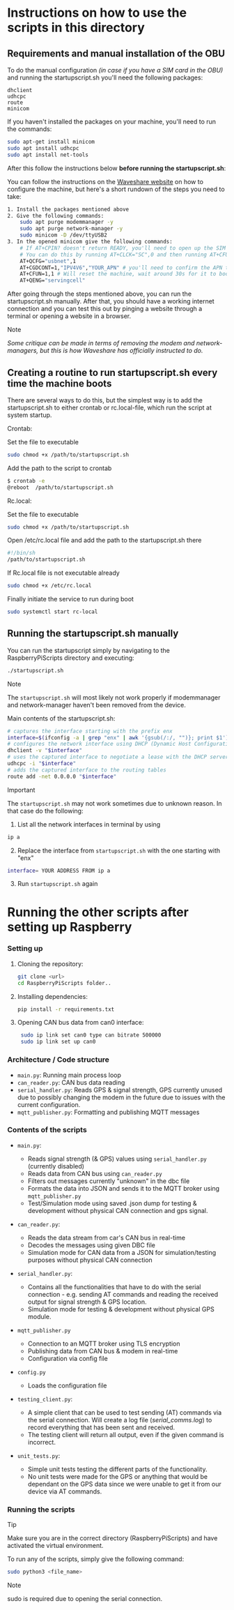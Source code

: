 # Instructions on how to use the scripts in this directory

## Requirements and manual installation of the OBU
To do the manual configuration *(in case if you have a SIM card in the OBU)* and running the startupscript.sh you'll need the following packages:
```
dhclient
udhcpc
route
minicom
```

If you haven't installed the packages on your machine, you'll need to run the commands:
```sh
sudo apt-get install minicom
sudo apt install udhcpc
sudo apt install net-tools
```

After this follow the instructions below **before running the startupscript.sh**:

You can follow the instructions on the [Waveshare website](https://www.waveshare.com/wiki/USB_TO_M.2_B_KEY#Working_With_Raspberry_Pi) on how to configure the machine, but here's a short rundown of the steps you need to take:
```sh
1. Install the packages mentioned above
2. Give the following commands:
    sudo apt purge modemmanager -y 
    sudo apt purge network-manager -y
    sudo minicom -D /dev/ttyUSB2
3. In the opened minicom give the following commands:
    # If AT+CPIN? doesn't return READY, you'll need to open up the SIM card.
    # You can do this by running AT+CLCK="SC",0 and then running AT+CFUN=1,1.
    AT+QCFG="usbnet",1
    AT+CGDCONT=1,"IPV4V6","YOUR_APN" # you'll need to confirm the APN through your operator.
    AT+CFUN=1,1 # Will reset the machine, wait around 30s for it to boot up again
    AT+QENG="servingcell"
```
After going through the steps mentioned above, you can run the startupscript.sh manually. After that, you should have a working internet connection and you can test this out by pinging a website through a terminal or opening a website in a browser.

> [!NOTE]  
*Some critique can be made in terms of removing the modem and network-managers, but this is how Waveshare has officially instructed to do.*

## Creating a routine to run startupscript.sh every time the machine boots

There are several ways to do this, but the simplest way is to add the startupscript.sh to either crontab or rc.local-file, which run the script at system startup.

Crontab: <p>
Set the file to executable
```sh
sudo chmod +x /path/to/startupscript.sh
```
Add the path to the script to crontab
```sh
$ crontab -e
@reboot  /path/to/startupscript.sh
```

Rc.local: <p>
Set the file to executable
```sh
sudo chmod +x /path/to/startupscript.sh
```
Open /etc/rc.local file and add the path to the startupscript.sh there
```sh
#!/bin/sh
/path/to/startupscript.sh
```
If Rc.local file is not executable already
```sh
sudo chmod +x /etc/rc.local
```
Finally initiate the service to run during boot
```sh
sudo systemctl start rc-local
```

## Running the startupscript.sh manually
You can run the startupscript simply by navigating to the RaspberryPiScripts directory and executing:
```sh
./startupscript.sh
```

> [!NOTE]  
The `startupscript.sh` will most likely not work properly if modemmanager and network-manager haven't been removed from the device.

Main contents of the startupscript.sh:
```sh
# captures the interface starting with the prefix enx
interface=$(ifconfig -a | grep "enx" | awk '{gsub(/:/, "")}; print $1') 
# configures the network interface using DHCP (Dynamic Host Configuration Protocol)
dhclient -v "$interface"
# uses the captured interface to negotiate a lease with the DHCP server
udhcpc -i "$interface"
# adds the captured interface to the routing tables
route add -net 0.0.0.0 "$interface"
```
> [!IMPORTANT]  
> The `startupscript.sh` may not work sometimes due to unknown reason. In that case do the following:
1. List all the network interfaces in terminal by using
```sh
ip a
```
2. Replace the interface from `startupscript.sh` with the one starting with "enx"
```sh
interface= YOUR ADDRESS FROM ip a
```
3. Run `startupscript.sh` again

# Running the other scripts after setting up Raspberry

### Setting up
1. Cloning the repository:
    ```sh
    git clone <url>
    cd RaspberryPiScripts folder..
    ```
2. Installing dependencies:
    ```sh
    pip install -r requirements.txt
    ```
3. Opening CAN bus data from can0 interface:
   ```sh
    sudo ip link set can0 type can bitrate 500000
    sudo ip link set up can0
   ```
   
### Architecture / Code structure
- `main.py`: Running main process loop
- `can_reader.py`: CAN bus data reading
- `serial_handler.py`: Reads GPS & signal strength, GPS currently unused due to possibly changing the modem in the future due to issues with the current configuration.
- `mqtt_publisher.py`: Formatting and publishing MQTT messages

### Contents of the scripts

- `main.py`:
    - Reads signal strength (& GPS) values using `serial_handler.py` (currently disabled)
    - Reads data from CAN bus using `can_reader.py`
    - Filters out messages currently "unknown" in the dbc file
    - Formats the data into JSON and sends it to the MQTT broker using `mqtt_publisher.py`
    - Test/Simulation mode using saved .json dump for testing & development without physical CAN connection and gps signal.
    
- `can_reader.py`:
    - Reads the data stream from car's CAN bus in real-time
    - Decodes the messages using given DBC file
    - Simulation mode for CAN data from a JSON for simulation/testing purposes without physical CAN connection

- `serial_handler.py`:
    - Contains all the functionalities that have to do with the serial connection - e.g. sending AT commands and reading the received output for signal strength & GPS location.
    - Simulation mode for testing & development without physical GPS module.

- `mqtt_publisher.py`
    - Connection to an MQTT broker using TLS encryption
    - Publishing data from CAN bus & modem in real-time
    - Configuration via config file

- `config.py`
    - Loads the configuration file

- `testing_client.py`:
    - A simple client that can be used to test sending (AT) commands via the serial connection. Will create a log file (*serial_comms.log*) to record everything that has been sent and received.
    - The testing client will return all output, even if the given command is incorrect.

- `unit_tests.py`:
    - Simple unit tests testing the different parts of the functionality.
    - No unit tests were made for the GPS or anything that would be dependant on the GPS data since we were unable to get it from our device via AT commands.



### Running the scripts
> [!TIP]
> Make sure you are in the correct directory (RaspberryPiScripts) and have activated the virtual environment.

To run any of the scripts, simply give the following command:
```sh
sudo python3 <file_name>
```
> [!NOTE] 
> sudo is required due to opening the serial connection.
